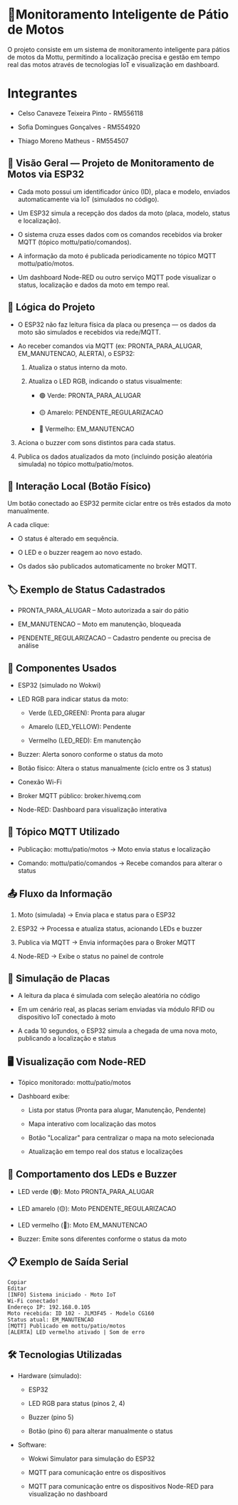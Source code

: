 # 🛵Monitoramento Inteligente de Pátio de Motos
O projeto consiste em um sistema de monitoramento inteligente para pátios de motos da Mottu, permitindo a localização precisa e gestão em tempo real das motos através de tecnologias IoT e visualização em dashboard.

# Integrantes
* Celso Canaveze Teixeira Pinto - RM556118

* Sofia Domingues Gonçalves - RM554920

* Thiago Moreno Matheus - RM554507

## 📲 Visão Geral — Projeto de Monitoramento de Motos via ESP32
* Cada moto possui um identificador único (ID), placa e modelo, enviados automaticamente via IoT (simulados no código).

* Um ESP32 simula a recepção dos dados da moto (placa, modelo, status e localização).

* O sistema cruza esses dados com os comandos recebidos via broker MQTT (tópico mottu/patio/comandos).

* A informação da moto é publicada periodicamente no tópico MQTT mottu/patio/motos.

* Um dashboard Node-RED ou outro serviço MQTT pode visualizar o status, localização e dados da moto em tempo real.

## 🧠 Lógica do Projeto
* O ESP32 não faz leitura física da placa ou presença — os dados da moto são simulados e recebidos via rede/MQTT.

* Ao receber comandos via MQTT (ex: PRONTA_PARA_ALUGAR, EM_MANUTENCAO, ALERTA), o ESP32:

    1. Atualiza o status interno da moto.

    2. Atualiza o LED RGB, indicando o status visualmente:

        * 🟢 Verde: PRONTA_PARA_ALUGAR

        * 🟡 Amarelo: PENDENTE_REGULARIZACAO

        * 🔴 Vermelho: EM_MANUTENCAO

3. Aciona o buzzer com sons distintos para cada status.

4. Publica os dados atualizados da moto (incluindo posição aleatória simulada) no tópico mottu/patio/motos.

## 🔘 Interação Local (Botão Físico)
Um botão conectado ao ESP32 permite ciclar entre os três estados da moto manualmente.

A cada clique:

* O status é alterado em sequência.

* O LED e o buzzer reagem ao novo estado.

* Os dados são publicados automaticamente no broker MQTT.

## 🏷️ Exemplo de Status Cadastrados
* PRONTA_PARA_ALUGAR – Moto autorizada a sair do pátio

* EM_MANUTENCAO – Moto em manutenção, bloqueada

* PENDENTE_REGULARIZACAO – Cadastro pendente ou precisa de análise

## 🔌 Componentes Usados
* ESP32 (simulado no Wokwi)

* LED RGB para indicar status da moto:

    * Verde (LED_GREEN): Pronta para alugar

    * Amarelo (LED_YELLOW): Pendente

    * Vermelho (LED_RED): Em manutenção

* Buzzer: Alerta sonoro conforme o status da moto

* Botão físico: Altera o status manualmente (ciclo entre os 3 status)

* Conexão Wi-Fi

* Broker MQTT público: broker.hivemq.com

* Node-RED: Dashboard para visualização interativa

 ## 📡 Tópico MQTT Utilizado
* Publicação: mottu/patio/motos → Moto envia status e localização

* Comando: mottu/patio/comandos → Recebe comandos para alterar o status

## 📤 Fluxo da Informação
1. Moto (simulada) → Envia placa e status para o ESP32

2. ESP32 → Processa e atualiza status, acionando LEDs e buzzer

3. Publica via MQTT → Envia informações para o Broker MQTT

4. Node-RED → Exibe o status no painel de controle

## 🧪 Simulação de Placas
* A leitura da placa é simulada com seleção aleatória no código

* Em um cenário real, as placas seriam enviadas via módulo RFID ou dispositivo IoT conectado à moto

* A cada 10 segundos, o ESP32 simula a chegada de uma nova moto, publicando a localização e status

## 🖥️ Visualização com Node-RED
* Tópico monitorado: mottu/patio/motos

* Dashboard exibe:

    * Lista por status (Pronta para alugar, Manutenção, Pendente)

    * Mapa interativo com localização das motos

    * Botão "Localizar" para centralizar o mapa na moto selecionada

    * Atualização em tempo real dos status e localizações

## 🚦 Comportamento dos LEDs e Buzzer
* LED verde (🟢): Moto PRONTA_PARA_ALUGAR

* LED amarelo (🟡): Moto PENDENTE_REGULARIZACAO

* LED vermelho (🔴): Moto EM_MANUTENCAO

* Buzzer: Emite sons diferentes conforme o status da moto

## 📋 Exemplo de Saída Serial

    Copiar
    Editar
    [INFO] Sistema iniciado - Moto IoT  
    Wi-Fi conectado!  
    Endereço IP: 192.168.0.105  
    Moto recebida: ID 102 - JLM3F45 - Modelo CG160  
    Status atual: EM_MANUTENCAO  
    [MQTT] Publicado em mottu/patio/motos  
    [ALERTA] LED vermelho ativado | Som de erro  

## 🛠️ Tecnologias Utilizadas
* Hardware (simulado):

    * ESP32

    * LED RGB para status (pinos 2, 4)

    *  Buzzer (pino 5)

    * Botão (pino 6) para alterar manualmente o status

* Software:

    * Wokwi Simulator para simulação do ESP32

    * MQTT para comunicação entre os dispositivos

    * MQTT para comunicação entre os dispositivos
    Node-RED para visualização no dashboard